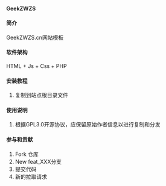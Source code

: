 #### GeekZWZS

#### 简介
GeekZWZS.cn网站模板

#### 软件架构
HTML + Js + Css + PHP

#### 安装教程

1.  复制到站点根目录文件

#### 使用说明

1.  根据GPL3.0开源协议，应保留原始作者信息以进行复制和分发

#### 参与和贡献

1.  Fork 仓库
2.  New feat_XXX分支
3.  提交代码
4.  新的拉取请求
